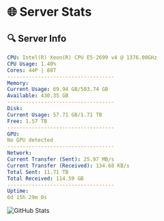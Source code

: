 # 🌐 Server Stats
## 🔍 Server Info
```yaml
CPU: Intel(R) Xeon(R) CPU E5-2699 v4 @ 1376.00GHz
CPU Usage: 1.40%
Cores: 44P | 88T
-----------------------------------
Memory:
Current Usage: 69.94 GB/503.74 GB
Available: 430.35 GB
-----------------------------------
Disk:
Current Usage: 57.71 GB/1.71 TB
Free: 1.57 TB
-----------------------------------
GPU:
No GPU detected
-----------------------------------
Network:
Current Transfer (Sent): 25.97 MB/s
Current Transfer (Received): 134.68 KB/s
Total Sent: 11.71 TB
Total Received: 114.59 GB
-----------------------------------
Uptime:
6d 15h 29m 0s
```
![GitHub Stats](https://img.shields.io/badge/Updated-2025-03-14_12:51:49-blue)